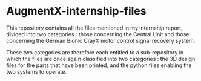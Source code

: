# AugmentX-internship-files

This repository contains all the files mentioned in my internship report, divided into two categories :
those concerning the Central Unit and those concerning the German Bionic CrayX motor control signal recovery system.

These two categories are therefore each entitled to a sub-repository in which the files are once again classified into two categories : 
the 3D design files for the parts that have been printed, and the python files enabling the two systems to operate.
